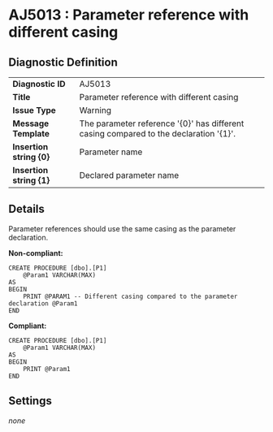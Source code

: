# AJ5013 : Parameter reference with different casing

## Diagnostic Definition

<table>
  <tr>
    <td class="header"><b>Diagnostic ID</b></td>
    <td>AJ5013</td>
  </tr>
  <tr>
    <td class="header"><b>Title</b></td>
    <td>Parameter reference with different casing</td>
  </tr>
  <tr>
    <td class="header"><b>Issue Type</b></td>
    <td>Warning</td>
  </tr>
  <tr>
    <td class="header"><b>Message Template</b></td>
    <td>The parameter reference '{0}' has different casing compared to the declaration '{1}'.</td>
  </tr>
    <tr>
    <td class="header"><b>Insertion string {0}</b></td>
    <td>Parameter name</td>
  </tr>
  <tr>
    <td class="header"><b>Insertion string {1}</b></td>
    <td>Declared parameter name</td>
  </tr>

</table>

## Details

Parameter references should use the same casing as the parameter declaration.

**Non-compliant:**

```tsql
CREATE PROCEDURE [dbo].[P1]
    @Param1 VARCHAR(MAX)
AS
BEGIN
    PRINT @PARAM1 -- Different casing compared to the parameter declaration @Param1
END
```

**Compliant:**

```tsql
CREATE PROCEDURE [dbo].[P1]
    @Param1 VARCHAR(MAX)
AS
BEGIN
    PRINT @Param1
END
```


## Settings

*none*

